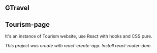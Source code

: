 #### <h2> GTravel
## Tourism-page


It's an instance of Tourism website, use React with hooks and CSS pure.


*This project was create with react-create-app.*
*Install react-router-dom.*




